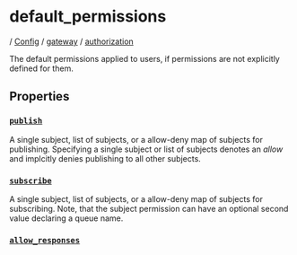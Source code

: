 # default_permissions

/ [Config](../../../index.md) / [gateway](../../index.md) / [authorization](../index.md) 

The default permissions applied to users, if permissions are
not explicitly defined for them.

## Properties

### [`publish`](publish/index.md)

A single subject, list of subjects, or a allow-deny map of
subjects for publishing. Specifying a single subject or list
of subjects denotes an *allow* and implcitly denies publishing
to all other subjects.

### [`subscribe`](subscribe/index.md)

A single subject, list of subjects, or a allow-deny map of
subjects for subscribing. Note, that the subject permission can
have an optional second value declaring a queue name.

### [`allow_responses`](allow_responses/index.md)



